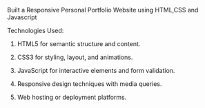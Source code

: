 Built a Responsive Personal Portfolio Website using HTML,CSS and Javascript

Technologies Used:

1. HTML5 for semantic structure and content.

2. CSS3 for styling, layout, and animations.

3. JavaScript for interactive elements and form validation.

4. Responsive design techniques with media queries.

5. Web hosting or deployment platforms.
